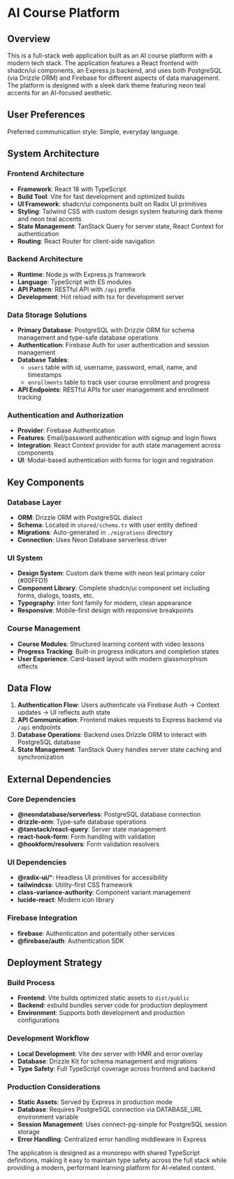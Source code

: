 # AI Course Platform

## Overview

This is a full-stack web application built as an AI course platform with a modern tech stack. The application features a React frontend with shadcn/ui components, an Express.js backend, and uses both PostgreSQL (via Drizzle ORM) and Firebase for different aspects of data management. The platform is designed with a sleek dark theme featuring neon teal accents for an AI-focused aesthetic.

## User Preferences

Preferred communication style: Simple, everyday language.

## System Architecture

### Frontend Architecture
- **Framework**: React 18 with TypeScript
- **Build Tool**: Vite for fast development and optimized builds
- **UI Framework**: shadcn/ui components built on Radix UI primitives
- **Styling**: Tailwind CSS with custom design system featuring dark theme and neon teal accents
- **State Management**: TanStack Query for server state, React Context for authentication
- **Routing**: React Router for client-side navigation

### Backend Architecture
- **Runtime**: Node.js with Express.js framework
- **Language**: TypeScript with ES modules
- **API Pattern**: RESTful API with `/api` prefix
- **Development**: Hot reload with tsx for development server

### Data Storage Solutions
- **Primary Database**: PostgreSQL with Drizzle ORM for schema management and type-safe database operations
- **Authentication**: Firebase Auth for user authentication and session management
- **Database Tables**: 
  - `users` table with id, username, password, email, name, and timestamps
  - `enrollments` table to track user course enrollment and progress
- **API Endpoints**: RESTful APIs for user management and enrollment tracking

### Authentication and Authorization
- **Provider**: Firebase Authentication
- **Features**: Email/password authentication with signup and login flows
- **Integration**: React Context provider for auth state management across components
- **UI**: Modal-based authentication with forms for login and registration

## Key Components

### Database Layer
- **ORM**: Drizzle ORM with PostgreSQL dialect
- **Schema**: Located in `shared/schema.ts` with user entity defined
- **Migrations**: Auto-generated in `./migrations` directory
- **Connection**: Uses Neon Database serverless driver

### UI System
- **Design System**: Custom dark theme with neon teal primary color (#00FFD1)
- **Component Library**: Complete shadcn/ui component set including forms, dialogs, toasts, etc.
- **Typography**: Inter font family for modern, clean appearance
- **Responsive**: Mobile-first design with responsive breakpoints

### Course Management
- **Course Modules**: Structured learning content with video lessons
- **Progress Tracking**: Built-in progress indicators and completion states
- **User Experience**: Card-based layout with modern glassmorphism effects

## Data Flow

1. **Authentication Flow**: Users authenticate via Firebase Auth → Context updates → UI reflects auth state
2. **API Communication**: Frontend makes requests to Express backend via `/api` endpoints
3. **Database Operations**: Backend uses Drizzle ORM to interact with PostgreSQL database
4. **State Management**: TanStack Query handles server state caching and synchronization

## External Dependencies

### Core Dependencies
- **@neondatabase/serverless**: PostgreSQL database connection
- **drizzle-orm**: Type-safe database operations
- **@tanstack/react-query**: Server state management
- **react-hook-form**: Form handling with validation
- **@hookform/resolvers**: Form validation resolvers

### UI Dependencies
- **@radix-ui/***: Headless UI primitives for accessibility
- **tailwindcss**: Utility-first CSS framework
- **class-variance-authority**: Component variant management
- **lucide-react**: Modern icon library

### Firebase Integration
- **firebase**: Authentication and potentially other services
- **@firebase/auth**: Authentication SDK

## Deployment Strategy

### Build Process
- **Frontend**: Vite builds optimized static assets to `dist/public`
- **Backend**: esbuild bundles server code for production deployment
- **Environment**: Supports both development and production configurations

### Development Workflow
- **Local Development**: Vite dev server with HMR and error overlay
- **Database**: Drizzle Kit for schema management and migrations
- **Type Safety**: Full TypeScript coverage across frontend and backend

### Production Considerations
- **Static Assets**: Served by Express in production mode
- **Database**: Requires PostgreSQL connection via DATABASE_URL environment variable
- **Session Management**: Uses connect-pg-simple for PostgreSQL session storage
- **Error Handling**: Centralized error handling middleware in Express

The application is designed as a monorepo with shared TypeScript definitions, making it easy to maintain type safety across the full stack while providing a modern, performant learning platform for AI-related content.